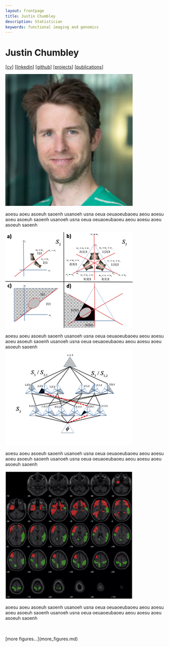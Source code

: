 ```yaml
---
layout: frontpage
title: Justin Chumbley
description: Statistician
keywords: functional imaging and genomics
---
```


# Justin Chumbley

[[cv](http://chumbleycode.github.io/chumbleycode.github.io/docs/cv.pdf)] 
[[linkedin](https://www.linkedin.com/in/chumbleycode)] 
[[github](https://github.com/chumbleycode/)] 
[[projects](projects.md)]
[[publications](https://scholar.google.com/citations?hl=en&user=YbbXlwIAAAAJ)]

[<img src="docs/JRCsquare.jpg" alt="drawing" width="400">](http://chumbleycode.github.io/chumbleycode.github.io/docs/cv.pdf)  <br/>

aoesu aoeu asoeuh saoenh usanoeh usna oeua oeuaoeubaoeu aeou aoesu aoeu asoeuh saoenh usanoeh usna oeua oeuaoeubaoeu aeou aoesu aoeu asoeuh saoenh 

[<img src="docs/finest_order1.png" alt="drawing" width="400">](docs/fcr_apa.pdf)  <br/>

aoesu aoeu asoeuh saoenh usanoeh usna oeua oeuaoeubaoeu aeou aoesu aoeu asoeuh saoenh usanoeh usna oeua oeuaoeubaoeu aeou aoesu aoeu asoeuh saoenh  
[<img src="docs/finest_order2.png" alt="drawing" width="400">](docs/fcr_apa.pdf)  <br/>

aoesu aoeu asoeuh saoenh usanoeh usna oeua oeuaoeubaoeu aeou aoesu aoeu asoeuh saoenh usanoeh usna oeua oeuaoeubaoeu aeou aoesu aoeu asoeuh saoenh  

[<img src="docs/multinomial_spm.jpg" alt="drawing" width="400">](https://www.sciencedirect.com/science/article/pii/S1053811910008281)<br/> 

aoesu aoeu asoeuh saoenh usanoeh usna oeua oeuaoeubaoeu aeou aoesu aoeu asoeuh saoenh usanoeh usna oeua oeuaoeubaoeu aeou aoesu aoeu asoeuh saoenh  

<br/> 
<br/> 
[more figures...](more_figures.md)
